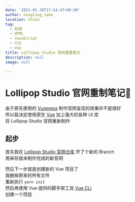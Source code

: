```yaml
---
date: '2021-01-30T17:54:47+08:00'
author: bingling_sama
location: China
tag:
  - 前端
  - HTML
  - JavaScript
  - CSS
  - Vue
title: Lollipop Studio 官网重置笔记
description: null
image: null

---
```


# Lollipop Studio 官网重制笔记🎉
由于原先使用的 [Vuepress][vp] 制作官网呈现的效果并不是很好   
所以我决定使用原生 [Vue][vue] 加上强大的各种 UI 库   
将 Lollipop Studio 官网重新制作   

## 起步
首先我在 [Lollipop Studio 官网仓库](https://github.com/bingling-sama/Lollipop-Studio) 开了个新的 Branch   
用来存放未制作完成的新官网   

然后下一步就是创建新的 Vue 项目了   
我删掉原来的所有文件   
重新执行 `yarn init`   
然后再使用 Vue 提供的脚手架工具 [Vue CLi][vc]   
创建一个项目   




[vp]: https://vuepress.vuejs.org/
[vue]: https://vue3js.cn/docs/zh/
[vc]: https://cli.vuejs.org/